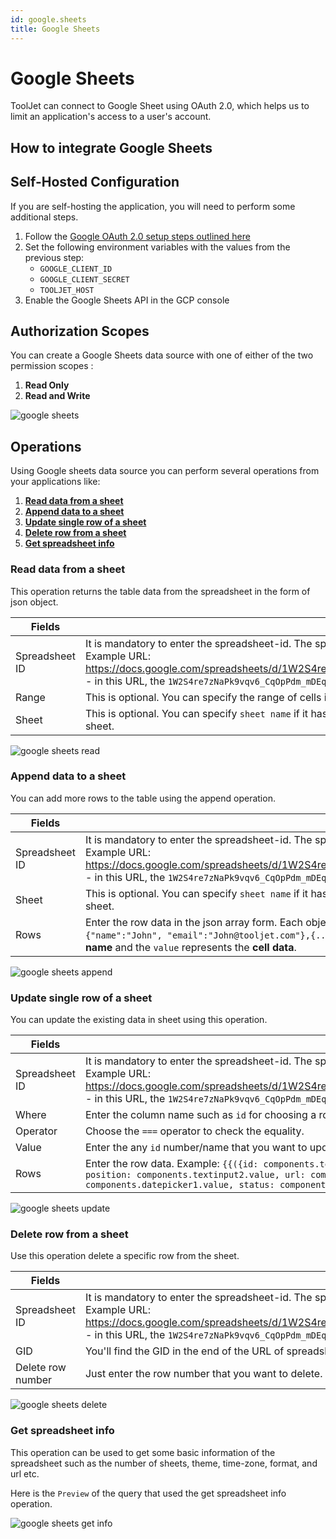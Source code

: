 ```yaml
---
id: google.sheets
title: Google Sheets
---
```


# Google Sheets

ToolJet can connect to Google Sheet using OAuth 2.0, which helps us to limit an application's access to a user's account.

## How to integrate Google Sheets



## Self-Hosted Configuration

If you are self-hosting the application, you will need to perform some additional steps.

  1. Follow the [Google OAuth 2.0 setup steps outlined here](/docs/setup/env-vars#google-oauth--optional-)
  2. Set the following environment variables with the values from the previous step:
     * `GOOGLE_CLIENT_ID`
     * `GOOGLE_CLIENT_SECRET`
     * `TOOLJET_HOST`
  3. Enable the Google Sheets API in the GCP console

## Authorization Scopes 

You can create a Google Sheets data source with one of either of the two permission scopes :
  1. **Read Only**
  2. **Read and Write**


<img className="screenshot-full" src="/img/datasource-reference/google-sheets/googlesheets.gif" alt="google sheets" />


## Operations

Using Google sheets data source you can perform several operations from your applications like:

  1. **[Read data from a sheet](/docs/data-sources/google.sheets#read-data-from-a-sheet)**
  2. **[Append data to a sheet](/docs/data-sources/google.sheets#append-data-to-a-sheet)**
  3. **[Update single row of a sheet](/docs/data-sources/google.sheets#update-single-row-of-a-sheet)**
  4. **[Delete row from a sheet](/docs/data-sources/google.sheets#delete-row-from-a-sheet)**
  5. **[Get spreadsheet info](/docs/data-sources/google.sheets#get-spreadsheet-info)**

### Read data from a sheet

This operation returns the table data from the spreadsheet in the form of json object. 

| Fields         | description                                                                                                                                                                                                                                                                                                      |
| -------------- | ---------------------------------------------------------------------------------------------------------------------------------------------------------------------------------------------------------------------------------------------------------------------------------------------------------------- |
| Spreadsheet ID | It is mandatory to enter the spreadsheet-id. The spreadsheet-id can be found in the URL of the spreadsheet. Example URL: https://docs.google.com/spreadsheets/d/1W2S4re7zNaPk9vqv6_CqOpPdm_mDEqmLmzjVe7Nb9WM/edit#gid=0 - in this URL, the `1W2S4re7zNaPk9vqv6_CqOpPdm_mDEqmLmzjVe7Nb9WM` is the spreadsheet-id. |
| Range          | This is optional. You can specify the range of cells in this field. If left empty, it will select the range `A1:Z500`.                                                                                                                                                                                           |
| Sheet          | This is optional. You can specify `sheet name` if it has more than 1 sheets, else it will automatically choose the first sheet.                                                                                                                                                                                  |



<img className="screenshot-full" src="/img/datasource-reference/google-sheets/read-data-op.png" alt="google sheets read"/>


### Append data to a sheet

You can add more rows to the table using the append operation.

| Fields         | description                                                                                                                                                                                                                                                                                                      |
| -------------- | ---------------------------------------------------------------------------------------------------------------------------------------------------------------------------------------------------------------------------------------------------------------------------------------------------------------- |
| Spreadsheet ID | It is mandatory to enter the spreadsheet-id. The spreadsheet-id can be found in the URL of the spreadsheet. Example URL: https://docs.google.com/spreadsheets/d/1W2S4re7zNaPk9vqv6_CqOpPdm_mDEqmLmzjVe7Nb9WM/edit#gid=0 - in this URL, the `1W2S4re7zNaPk9vqv6_CqOpPdm_mDEqmLmzjVe7Nb9WM` is the spreadsheet-id. |
| Sheet          | This is optional. You can specify `sheet name` if it has more than 1 sheets, else it will automatically choose the first sheet.                                                                                                                                                                                  |
| Rows           | Enter the row data in the json array form. Each object in an array will represent a single row. Example: `[ {"name":"John", "email":"John@tooljet.com"},{...},{...} ]` In each object, the `key` represents the **column name** and the `value` represents the **cell data**.                                    |


<img className="screenshot-full" src="/img/datasource-reference/google-sheets/append-data-op.png" alt="google sheets append" />


### Update single row of a sheet

You can update the existing data in sheet using this operation.

| Fields         | description                                                                                                                                                                                                                                                                                                      |
| -------------- | ---------------------------------------------------------------------------------------------------------------------------------------------------------------------------------------------------------------------------------------------------------------------------------------------------------------- |
| Spreadsheet ID | It is mandatory to enter the spreadsheet-id. The spreadsheet-id can be found in the URL of the spreadsheet. Example URL: https://docs.google.com/spreadsheets/d/1W2S4re7zNaPk9vqv6_CqOpPdm_mDEqmLmzjVe7Nb9WM/edit#gid=0 - in this URL, the `1W2S4re7zNaPk9vqv6_CqOpPdm_mDEqmLmzjVe7Nb9WM` is the spreadsheet-id. |
| Where          | Enter the column name such as `id` for choosing a row.                                                                                                                                                                                                                                                           |
| Operator       | Choose the `===` operator to check the equality.                                                                                                                                                                                                                                                                 |
| Value          | Enter the any `id` number/name that you want to update.                                                                                                                                                                                                                                                          |
| Rows           | Enter the row data. Example: `{{({id: components.textinput4.value, company: components.textinput1.value, position: components.textinput2.value, url: components.textinput3.value, 'date-applied': components.datepicker1.value, status: components.dropdown1.value})}}`                                          |


<img className="screenshot-full" src="/img/datasource-reference/google-sheets/update-data-op.png" alt="google sheets update" />


### Delete row from a sheet

Use this operation delete a specific row from the sheet.

| Fields            | description                                                                                                                                                                                                                                                                                                      |
| ----------------- | ---------------------------------------------------------------------------------------------------------------------------------------------------------------------------------------------------------------------------------------------------------------------------------------------------------------- |
| Spreadsheet ID    | It is mandatory to enter the spreadsheet-id. The spreadsheet-id can be found in the URL of the spreadsheet. Example URL: https://docs.google.com/spreadsheets/d/1W2S4re7zNaPk9vqv6_CqOpPdm_mDEqmLmzjVe7Nb9WM/edit#gid=0 - in this URL, the `1W2S4re7zNaPk9vqv6_CqOpPdm_mDEqmLmzjVe7Nb9WM` is the spreadsheet-id. |
| GID               | You'll find the GID in the end of the URL of spreadsheet. In the example mentioned above, the GID is 0                                                                                                                                                                                                           |
| Delete row number | Just enter the row number that you want to delete.                                                                                                                                                                                                                                                               |



<img className="screenshot-full" src="/img/datasource-reference/google-sheets/delete-row-op.png" alt="google sheets delete"/>


### Get spreadsheet info

This operation can be used to get some basic information of the spreadsheet such as the number of sheets, theme, time-zone, format, and url etc.

Here is the `Preview` of the query that used the get spreadsheet info operation.


<img className="screenshot-full" src="/img/datasource-reference/google-sheets/get-info2.png" alt="google sheets get info" />
